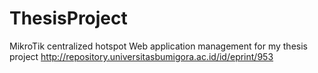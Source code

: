 # ThesisProject
MikroTik centralized hotspot Web application management for my thesis project http://repository.universitasbumigora.ac.id/id/eprint/953

